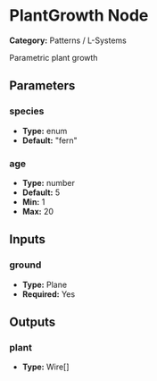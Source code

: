 
# PlantGrowth Node

**Category:** Patterns / L-Systems

Parametric plant growth

## Parameters


### species
- **Type:** enum
- **Default:** "fern"





### age
- **Type:** number
- **Default:** 5
- **Min:** 1
- **Max:** 20



## Inputs


### ground
- **Type:** Plane
- **Required:** Yes



## Outputs


### plant
- **Type:** Wire[]




